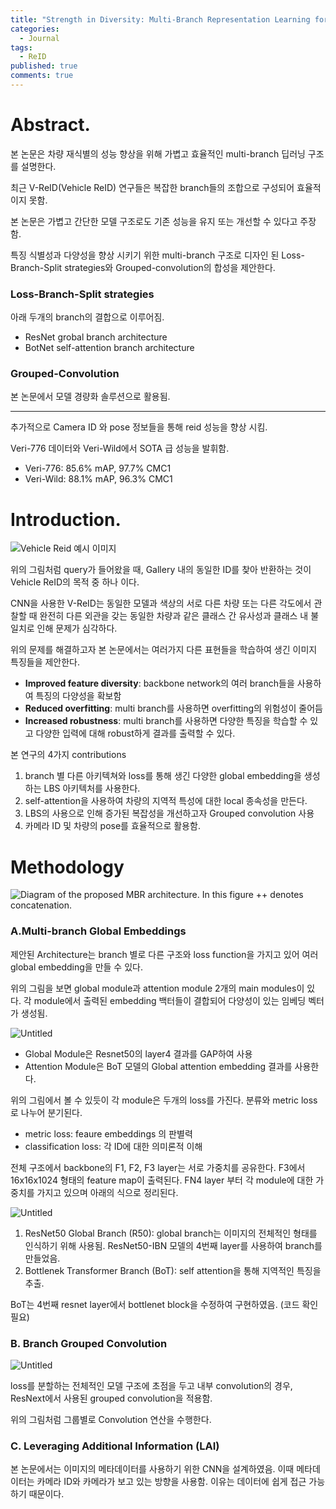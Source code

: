 ```yaml
---
title: "Strength in Diversity: Multi-Branch Representation Learning for Vehicle Re-Idenfication"
categories:
  - Journal
tags:
  - ReID
published: true
comments: true
---
```


# Abstract.



본 논문은 차량 재식별의 성능 향상을 위해 가볍고 효율적인 multi-branch 딥러닝 구조를 설명한다.

최근 V-ReID(Vehicle ReID) 연구들은 복잡한 branch들의 조합으로 구성되어 효율적이지 못함. 

본 논문은 가볍고 간단한 모델 구조로도 기존 성능을 유지 또는 개선할 수 있다고 주장함.

특징 식별성과 다양성을 향상 시키기 위한 multi-branch 구조로 디자인 된 Loss-Branch-Split strategies와 Grouped-convolution의 합성을 제안한다.

### Loss-Branch-Split strategies

아래 두개의 branch의 결합으로 이루어짐.

- ResNet grobal branch architecture
- BotNet self-attention branch architecture

### Grouped-Convolution

본 논문에서 모델 경량화 솔루션으로 활용됨.

---

추가적으로 Camera ID 와 pose 정보들을 통해 reid 성능을 향상 시킴.

Veri-776 데이터와 Veri-Wild에서 SOTA 급 성능을 발휘함.

- Veri-776: 85.6% mAP, 97.7% CMC1
- Veri-Wild: 88.1% mAP, 96.3% CMC1


# Introduction.

![Vehicle Reid 예시 이미지](https://drive.google.com/uc?export=view&id=1Csvpd308Z5XCRUQLMMnMczjA-jCbQ8Ad)

위의 그림처럼 query가 들어왔을 때, Gallery 내의 동일한 ID를 찾아 반환하는 것이 Vehicle ReID의 목적 중 하나 이다. 

CNN을 사용한 V-ReID는 동일한 모델과 색상의 서로 다른 차량 또는 다른 각도에서 관찰할 때 완전히 다른 외관을 갖는 동일한 차량과 같은 클래스 간 유사성과 클래스 내 불일치로 인해 문제가 심각하다.

위의 문제를 해결하고자 본 논문에서는 여러가지 다른 표현들을 학습하여 생긴 이미지 특징들을 제안한다.

- **Improved feature diversity**:  backbone network의 여러 branch들을 사용하여 특징의 다양성을 확보함
- **Reduced overfitting**: multi branch를 사용하면 overfitting의 위험성이 줄어듬
- **Increased robustness**: multi branch를 사용하면 다양한 특징을 학습할 수 있고 다양한 입력에 대해 robust하게 결과를 출력할 수 있다.

본 연구의 4가지 contributions

1. branch 별 다른 아키텍쳐와 loss를 통해 생긴 다양한 global embedding을 생성하는 LBS 아키텍처를 사용한다.
2. self-attention을 사용하여 차량의 지역적 특성에 대한 local 종속성을 만든다.
3. LBS의 사용으로 인해 증가된 복잡성을 개선하고자 Grouped convolution 사용
4. 카메라 ID 및 차량의 pose를 효율적으로 활용함.

# Methodology

![Diagram of the proposed MBR architecture. In this figure ++ denotes concatenation.]()

### A.Multi-branch Global Embeddings

제안된 Architecture는 branch 별로 다른 구조와 loss function을 가지고 있어 여러 global embedding을 만들 수 있다.

위의 그림을 보면 global module과 attention module 2개의 main modules이 있다. 각 module에서 출력된 embedding 백터들이 결합되어 다양성이 있는 임베딩 벡터가 생성됨.

![Untitled]()

- Global Module은 Resnet50의 layer4 결과를 GAP하여 사용
- Attention Module은 BoT 모델의 Global attention embedding 결과를 사용한다.

위의 그림에서 볼 수 있듯이 각 module은 두개의 loss를 가진다. 분류와 metric loss로 나누어 분기된다.

- metric loss: feaure embeddings 의 판별력
- classification loss: 각 ID에 대한 의미론적 이해

전체 구조에서 backbone의 F1, F2, F3 layer는 서로 가중치를 공유한다. F3에서 16x16x1024 형태의 feature map이 출력된다. FN4 layer 부터 각 module에 대한 가중치를 가지고 있으며 아래의 식으로 정리된다.

![Untitled]()

1. ResNet50 Global Branch (R50): global branch는 이미지의 전체적인 형태를 인식하기 위해 사용됨. ResNet50-IBN 모델의 4번째 layer를 사용하여 branch를 만들었음.
2. Bottlenek Transformer Branch (BoT): self attention을 통해 지역적인 특징을 추출.

BoT는 4번째 resnet layer에서 bottlenet block을 수정하여 구현하였음. (코드 확인 필요)

### B. Branch Grouped Convolution

![Untitled]()

loss를 분할하는 전체적인 모델 구조에 초점을 두고 내부 convolution의 경우, ResNext에서 사용된 grouped convolution을 적용함.

위의 그림처럼 그룹별로 Convolution 연산을 수행한다.

### C. Leveraging Additional Information (LAI)

본 논문에서는 이미지의 메타데이터를 사용하기 위한 CNN을 설계하였음. 이때 메타데이터는 카메라 ID와 카메라가 보고 있는 방향을 사용함. 이유는 데이터에 쉽게 접근 가능하기 때문이다.